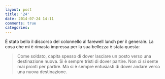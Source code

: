 ```yaml
---
layout: post
title: '24'
date: 2014-07-24 14:11
comments: true
categories: 
---
```

È stato bello il discorso del colonnello al farewell lunch per il generale. La cosa che mi è rimasta impressa per la sua bellezza è stata questa:

> Come soldato, capita spesso di dover lasciare un posto verso una destinazione nuova. Si è sempre tristi di dover partire. Non ci si sente mai pronti per partire. Ma si è sempre entusiasti di dover andare verso una nuova destinazione.


